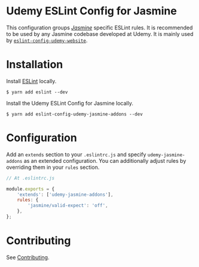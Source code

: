 Udemy ESLint Config for Jasmine
===============================

This configuration groups [*Jasmine*](https://github.com/jasmine/jasmine) specific ESLint rules.
It is recommended to be used by any Jasmine codebase developed at Udemy. 
It is mainly used by [`eslint-config-udemy-website`](packages/eslint-config-udemy-website).

# Installation

Install [ESLint](https://www.github.com/eslint/eslint) locally.

    $ yarn add eslint --dev

Install the Udemy ESLint Config for Jasmine locally.

    $ yarn add eslint-config-udemy-jasmine-addons --dev

# Configuration

Add an `extends` section to your `.eslintrc.js` and specify `udemy-jasmine-addons` as an extended configuration.
You can additionally adjust rules by overriding them in your `rules` section.

```js
// At .eslintrc.js

module.exports = {
    'extends': ['udemy-jasmine-addons'],
    rules: {
        'jasmine/valid-expect': 'off',
    },
};
```

# Contributing

See [Contributing](/#contributing).